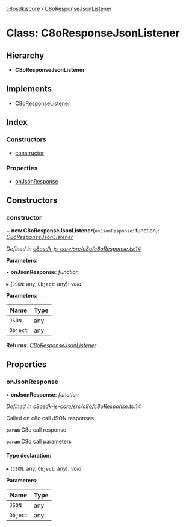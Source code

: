 [c8osdkjscore](../README.md) › [C8oResponseJsonListener](c8oresponsejsonlistener.md)

# Class: C8oResponseJsonListener

## Hierarchy

* **C8oResponseJsonListener**

## Implements

* [C8oResponseListener](../interfaces/c8oresponselistener.md)

## Index

### Constructors

* [constructor](c8oresponsejsonlistener.md#constructor)

### Properties

* [onJsonResponse](c8oresponsejsonlistener.md#onjsonresponse)

## Constructors

###  constructor

\+ **new C8oResponseJsonListener**(`onJsonResponse`: function): *[C8oResponseJsonListener](c8oresponsejsonlistener.md)*

*Defined in [c8osdk-js-core/src/c8o/c8oResponse.ts:14](https://github.com/convertigo/c8osdk-angular/blob/615d4a7/src/c8o/c8oResponse.ts#L14)*

**Parameters:**

▪ **onJsonResponse**: *function*

▸ (`JSON`: any, `Object`: any): *void*

**Parameters:**

Name | Type |
------ | ------ |
`JSON` | any |
`Object` | any |

**Returns:** *[C8oResponseJsonListener](c8oresponsejsonlistener.md)*

## Properties

###  onJsonResponse

• **onJsonResponse**: *function*

*Defined in [c8osdk-js-core/src/c8o/c8oResponse.ts:14](https://github.com/convertigo/c8osdk-angular/blob/615d4a7/src/c8o/c8oResponse.ts#L14)*

Called on c8o call JSON responses.

**`param`** C8o call response

**`param`** C8o call parameters

#### Type declaration:

▸ (`JSON`: any, `Object`: any): *void*

**Parameters:**

Name | Type |
------ | ------ |
`JSON` | any |
`Object` | any |
